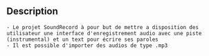 ## Description
    - Le projet SoundRecord à pour but de mettre a disposition des utilisateur une interface d'enregistrement audio avec une piste (instrumental) et un text pour écrire ses paroles
    - Il est possible d'importer des audios de type .mp3

